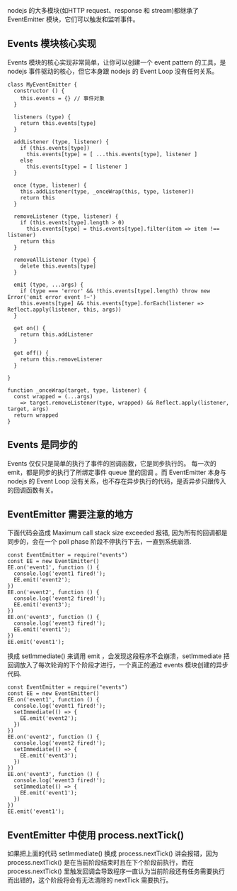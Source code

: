 nodejs 的大多模块(如HTTP request、response 和 stream)都继承了 EventEmitter 模块，它们可以触发和监听事件。

## Events 模块核心实现

Events 模块的核心实现非常简单，让你可以创建一个 event pattern 的工具，是 nodejs 事件驱动的核心，但它本身跟 nodejs 的 Event Loop 没有任何关系。
```
class MyEventEmitter {
  constructor () {
    this.events = {} // 事件对象
  }

  listeners (type) {
    return this.events[type]
  }

  addListener (type, listener) {
    if (this.events[type])
      this.events[type] = [ ...this.events[type], listener ]
    else
      this.events[type] = [ listener ]
  }

  once (type, listener) {
    this.addListener(type, _onceWrap(this, type, listener))
    return this
  }

  removeListener (type, listener) {
    if (this.events[type].length > 0)
      this.events[type] = this.events[type].filter(item => item !== listener)
    return this
  }

  removeAllListener (type) {
    delete this.events[type]
  }

  emit (type, ...args) {
    if (type === 'error' && !this.events[type].length) throw new Error('emit error event !~')
    this.events[type] && this.events[type].forEach(listener => Reflect.apply(listener, this, args))
  }

  get on() {
    return this.addListener
  }

  get off() {
    return this.removeListener
  }

}

function _onceWrap(target, type, listener) {
  const wrapped = (...args)
    => target.removeListener(type, wrapped) && Reflect.apply(listener, target, args)
  return wrapped
}
```

## Events 是同步的

Events 仅仅只是简单的执行了事件的回调函数，它是同步执行的。
每一次的 emit，都是同步的执行了所绑定事件 queue 里的回调 。而 EventEmitter 本身与 nodejs 的 Event Loop 没有关系，也不存在异步执行的代码，是否异步只跟传入的回调函数有关。

## EventEmitter 需要注意的地方
下面代码会造成 Maximum call stack size exceeded 报错, 因为所有的回调都是同步的，会在一个 poll phase 阶段不停执行下去，一直到系统崩溃.
```
const EventEmitter = require("events")
const EE = new EventEmitter()
EE.on('event1', function () {
  console.log('event1 fired!');
  EE.emit('event2');
})
EE.on('event2', function () {
  console.log('event2 fired!');
  EE.emit('event3');
})
EE.on('event3', function () {
  console.log('event3 fired!');
  EE.emit('event1');
})
EE.emit('event1');
```
换成 setImmediate() 来调用 emit ，会发现这段程序不会崩溃，setImmediate 把回调放入了每次轮询的下个阶段才进行，一个真正的通过 events 模块创建的异步代码.
```
const EventEmitter = require("events")
const EE = new EventEmitter()
EE.on('event1', function () {
  console.log('event1 fired!');
  setImmediate(() => {
    EE.emit('event2');
  })
})
EE.on('event2', function () {
  console.log('event2 fired!');
  setImmediate(() => {
    EE.emit('event3');
  })
})
EE.on('event3', function () {
  console.log('event3 fired!');
  setImmediate(() => {
    EE.emit('event1');
  })
})
EE.emit('event1');
```

## EventEmitter 中使用 process.nextTick()

如果把上面的代码 setImmediate() 换成 process.nextTick() 讲会报错，因为 process.nextTick() 是在当前阶段结束时且在下个阶段前执行，而在 process.nextTick() 里触发回调会导致程序一直认为当前阶段还有任务需要执行而出错的，这个阶段将会有无法清除的 nextTick 需要执行。

